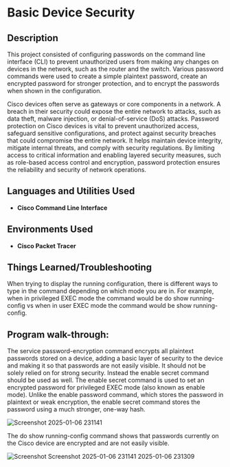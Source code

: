 <h1>Basic Device Security</h1>



<h2>Description</h2>
This project consisted of configuring passwords on the command line interface (CLI) to prevent unauthorized users from making any changes on devices in the network, such as the router and the switch. Various password commands were used to create a simple plaintext password, create an encrypted password for stronger protection, and to encrypt the passwords when shown in the configuration. 

Cisco devices often serve as gateways or core components in a network. A breach in their security could expose the entire network to attacks, such as data theft, malware injection, or denial-of-service (DoS) attacks. Password protection on Cisco devices is vital to prevent unauthorized access, safeguard sensitive configurations, and protect against security breaches that could compromise the entire network. It helps maintain device integrity, mitigate internal threats, and comply with security regulations. By limiting access to critical information and enabling layered security measures, such as role-based access control and encryption, password protection ensures the reliability and security of network operations.

<h2>Languages and Utilities Used</h2>

- <b>Cisco Command Line Interface</b> 

<h2>Environments Used </h2>

- <b>Cisco Packet Tracer</b>

<h2>Things Learned/Troubleshooting</h2>
When trying to display the running configuration, there is different ways to type in the command depending on which mode you are in. For example, when in privileged EXEC mode the command would be do show running-config vs when in user EXEC mode the command would be show running-config. 

<h2>Program walk-through:</h2>

The service password-encryption command encrypts all plaintext passwords stored on a device, adding a basic layer of security to the device and making it so that passwords are not easily visible. It should not be solely relied on for strong security. Instead the enable secret command should be used as well. The enable secret command is used to set an encrypted password for privileged EXEC mode (also known as enable mode). Unlike the enable password command, which stores the password in plaintext or weak encryption, the enable secret command stores the password using a much stronger, one-way hash.

![Screenshot 2025-01-06 231141](https://github.com/user-attachments/assets/6ed858e3-b117-42f4-9d46-8e2959424179)

The do show running-config command shows that passwords currently on the Cisco device are encrypted and are not easily visible. 

![Screenshot ![Screenshot 2025-01-06 231141](https://github.com/user-attachments/assets/0d59ff03-e5f0-4f79-a945-ef5953fb4502)
2025-01-06 231309](https://github.com/user-attachments/assets/01c84ffe-4ad5-4259-9dd6-2c83fe9d2aa0)

